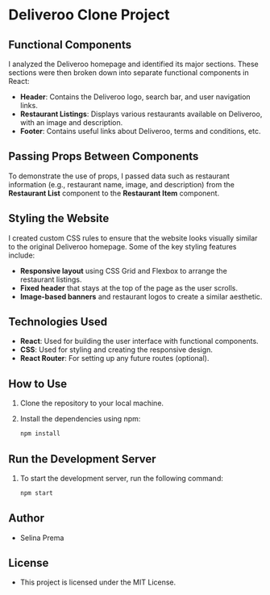 # Deliveroo Clone Project

## Functional Components
I analyzed the Deliveroo homepage and identified its major sections. These sections were then broken down into separate functional components in React:

- **Header**: Contains the Deliveroo logo, search bar, and user navigation links.
- **Restaurant Listings**: Displays various restaurants available on Deliveroo, with an image and description.
- **Footer**: Contains useful links about Deliveroo, terms and conditions, etc.

## Passing Props Between Components
To demonstrate the use of props, I passed data such as restaurant information (e.g., restaurant name, image, and description) from the **Restaurant List** component to the **Restaurant Item** component.

## Styling the Website
I created custom CSS rules to ensure that the website looks visually similar to the original Deliveroo homepage. Some of the key styling features include:
- **Responsive layout** using CSS Grid and Flexbox to arrange the restaurant listings.
- **Fixed header** that stays at the top of the page as the user scrolls.
- **Image-based banners** and restaurant logos to create a similar aesthetic.

## Technologies Used
- **React**: Used for building the user interface with functional components.
- **CSS**: Used for styling and creating the responsive design.
- **React Router**: For setting up any future routes (optional).

## How to Use
1. Clone the repository to your local machine.
2. Install the dependencies using npm:

   ```bash
   npm install
   
## Run the Development Server
1. To start the development server, run the following command:

   ```bash
   npm start

## Author
- Selina Prema

## License
- This project is licensed under the MIT License.


